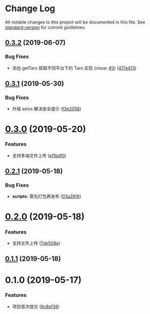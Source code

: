 # Change Log

All notable changes to this project will be documented in this file. See [standard-version](https://github.com/conventional-changelog/standard-version) for commit guidelines.

<a name="0.3.2"></a>
## [0.3.2](https:///github.com/fjc0k/taro-axios/compare/v0.3.1...v0.3.2) (2019-06-07)


### Bug Fixes

* 添加 getTaro 获取不同平台下的 Taro 实现 (close: [#3](https:///github.com/fjc0k/taro-axios/issues/3)) ([417e413](https:///github.com/fjc0k/taro-axios/commits/417e413))



<a name="0.3.1"></a>
## [0.3.1](https:///github.com/fjc0k/taro-axios/compare/v0.3.0...v0.3.1) (2019-05-30)


### Bug Fixes

* 升级 axios 解决安全提示 ([f3e2058](https:///github.com/fjc0k/taro-axios/commits/f3e2058))



<a name="0.3.0"></a>
# [0.3.0](https:///github.com/fjc0k/taro-axios/compare/v0.2.1...v0.3.0) (2019-05-20)


### Features

* 支持多端文件上传 ([e11bdf0](https:///github.com/fjc0k/taro-axios/commits/e11bdf0))



<a name="0.2.1"></a>
## [0.2.1](https:///github.com/fjc0k/taro-axios/compare/v0.2.0...v0.2.1) (2019-05-18)


### Bug Fixes

* **scripts:** 需先打包再发布 ([03a2816](https:///github.com/fjc0k/taro-axios/commits/03a2816))



<a name="0.2.0"></a>
# [0.2.0](https:///github.com/fjc0k/taro-axios/compare/v0.1.1...v0.2.0) (2019-05-18)


### Features

* 支持文件上传 ([7de508e](https:///github.com/fjc0k/taro-axios/commits/7de508e))



<a name="0.1.1"></a>
## [0.1.1](https:///github.com/fjc0k/taro-axios/compare/v0.1.0...v0.1.1) (2019-05-18)



<a name="0.1.0"></a>
# 0.1.0 (2019-05-17)


### Features

* 项目首次提交 ([9c8ef38](https:///github.com/fjc0k/taro-axios/commits/9c8ef38))
